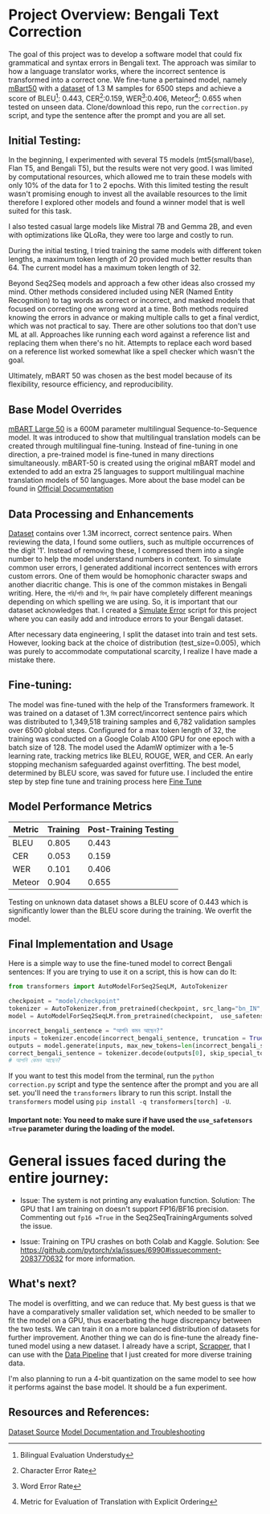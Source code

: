 # Project Overview: Bengali Text Correction

The goal of this project was to develop a software model that could fix grammatical and syntax errors in Bengali text. The approach was similar to how a language translator works, where the incorrect sentence is transformed into a correct one. We fine-tune a pertained model, namely [mBart50](https://huggingface.co/facebook/mbart-large-50) with a [dataset](https://github.com/hishab-nlp/BNSECData) of 1.3 M samples for 6500 steps and achieve a score of BLEU[^1]: 0.443, CER[^2]:0.159, WER[^3]:0.406, Meteor[^4]: 0.655 when tested on unseen data. Clone/download this repo, run the `correction.py` script, and type the sentence after the prompt and you are all set.
[^1]: Bilingual Evaluation Understudy
[^2]: Character Error Rate
[^3]: Word Error Rate
[^4]: Metric for Evaluation of Translation with Explicit Ordering

## Initial Testing:

In the beginning, I experimented with several T5 models (mt5(small/base), Flan T5, and Bengali T5), but the results were not very good. I was limited by computational resources, which allowed me to train these models with only 10% of the data for 1 to 2 epochs. With this limited testing the result wasn't promising enough to invest all the available resources to the limit therefore I explored other models and found a winner model that is well suited for this task.

I also tested casual large models like Mistral 7B and Gemma 2B, and even with optimizations like QLoRa, they were too large and costly to run.

During the initial testing, I tried training the same models with different token lengths, a maximum token length of 20 provided much better results than 64. The current model has a maximum token length of 32.

Beyond Seq2Seq models and approach a few other ideas also crossed my mind. Other methods considered included using NER (Named Entity Recognition) to tag words as correct or incorrect, and masked models that focused on correcting one wrong word at a time. Both methods required knowing the errors in advance or making multiple calls to get a final verdict, which was not practical to say. There are other solutions too that don't use ML at all. Approaches like running each word against a reference list and replacing them when there's no hit. Attempts to replace each word based on a reference list worked somewhat like a spell checker which wasn't the goal.

Ultimately, mBART 50 was chosen as the best model because of its flexibility, resource efficiency, and reproducibility.

## Base Model Overrides

[mBART Large 50](https://huggingface.co/facebook/mbart-large-50) is a 600M parameter multilingual Sequence-to-Sequence model. It was introduced to show that multilingual translation models can be created through multilingual fine-tuning. Instead of fine-tuning in one direction, a pre-trained model is fine-tuned in many directions simultaneously. mBART-50 is created using the original mBART model and extended to add an extra 25 languages to support multilingual machine translation models of 50 languages. More about the base model can be found in [Official Documentation](https://huggingface.co/docs/transformers/model_doc/mbart)

## Data Processing and Enhancements

[Dataset](https://github.com/hishab-nlp/BNSECData) contains over 1.3M incorrect, correct sentence pairs. When reviewing the data, I found some outliers, such as multiple occurrences of the digit '1'. Instead of removing these, I compressed them into a single number to help the model understand numbers in context. To simulate common user errors, I generated additional incorrect sentences with errors custom errors. One of them would be homophonic character swaps and another diacritic change. This is one of the common mistakes in Bengali writing. Here, the `পরি`/`পড়ি` and `বিশ`, `বিষ` pair have completely different meanings depending on which spelling we are using. So, it is important that our dataset acknowledges that. I created a [Simulate Error](simulate_error.py) script for this project where you can easily add and introduce errors to your Bengali dataset.

After necessary data engineering, I split the dataset into train and test sets. However, looking back at the choice of distribution (test_size=0.005), which was purely to accommodate computational scarcity, I realize I have made a mistake there.

## Fine-tuning:

The model was fine-tuned with the help of the Transformers framework. It was trained on a dataset of 1.3M correct/incorrect sentence pairs which was distributed to 1,349,518 training samples and 6,782 validation samples over 6500 global steps. Configured for a max token length of 32, the training was conducted on a Google Colab A100 GPU for one epoch with a batch size of 128. The model used the AdamW optimizer with a 1e-5 learning rate, tracking metrics like BLEU, ROUGE, WER, and CER. An early stopping mechanism safeguarded against overfitting. The best model, determined by BLEU score, was saved for future use. I included the entire step by step fine tune and training process here [Fine Tune](finetune.ipynb)

## Model Performance Metrics

| Metric | Training | Post-Training Testing |
| ------ | -------- | --------------------- |
| BLEU   | 0.805    | 0.443                 |
| CER    | 0.053    | 0.159                 |
| WER    | 0.101    | 0.406                 |
| Meteor | 0.904    | 0.655                 |

Testing on unknown data dataset shows a BLEU score of 0.443 which is significantly lower than the BLEU score during the training. We overfit the model.

## Final Implementation and Usage

Here is a simple way to use the fine-tuned model to correct Bengali sentences:
If you are trying to use it on a script, this is how can do It:

```python
from transformers import AutoModelForSeq2SeqLM, AutoTokenizer

checkpoint = "model/checkpoint"
tokenizer = AutoTokenizer.from_pretrained(checkpoint, src_lang="bn_IN", tgt_lang="bn_IN", use_fast=True)
model = AutoModelForSeq2SeqLM.from_pretrained(checkpoint,  use_safetensors =True)

incorrect_bengali_sentence = "আপনি কমন আছেন?"
inputs = tokenizer.encode(incorrect_bengali_sentence, truncation = True, return_tensors='pt', max_length=len(incorrect_bengali_sentence))
outputs = model.generate(inputs, max_new_tokens=len(incorrect_bengali_sentence), num_beams=5, early_stopping=True)
correct_bengali_sentence = tokenizer.decode(outputs[0], skip_special_tokens=True)
# আপনি কেমন আছেন?
```

If you want to test this model from the terminal, run the `python correction.py` script and type the sentence after the prompt and you are all set. you'll need the `transformers` library to run this script. Install the `transformers` model using `pip install -q transformers[torch] -U`.

#### Important note: You need to make sure if have used the `use_safetensors =True` parameter during the loading of the model.

# General issues faced during the entire journey:

- Issue: The system is not printing any evaluation function.
  Solution: The GPU that I am training on doesn't support FP16/BF16 precision. Commenting out `fp16 =True` in the Seq2SeqTrainingArguments solved the issue.

- Issue: Training on TPU crashes on both Colab and Kaggle.
  Solution: See https://github.com/pytorch/xla/issues/6990#issuecomment-2083770632 for more information.

## What's next?

The model is overfitting, and we can reduce that. My best guess is that we have a comparatively smaller validation set, which needed to be smaller to fit the model on a GPU, thus exacerbating the huge discrepancy between the two tests. We can train it on a more balanced distribution of datasets for further improvement. Another thing we can do is fine-tune the already fine-tuned model using a new dataset. I already have a script, [Scrapper](https://github.com/himisir/Scrape-Any-Sites), that I can use with the [Data Pipeline](simulate_error.py) that I just created for more diverse training data.

I'm also planning to run a 4-bit quantization on the same model to see how it performs against the base model. It should be a fun experiment.

## Resources and References:

[Dataset Source](https://github.com/hishab-nlp/BNSECData)
[Model Documentation and Troubleshooting](https://huggingface.co/docs/transformers/model_doc/mbart)
